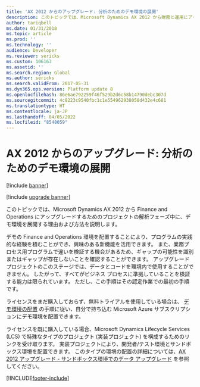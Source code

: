 ```yaml
---
title: 'AX 2012 からのアップグレード: 分析のためのデモ環境の展開'
description: このトピックでは、Microsoft Dynamics AX 2012 から財務と運用にアップグレードする分析フェーズ中に、デモ環境を配置する方法について説明します。
author: tariqbell
ms.date: 01/31/2018
ms.topic: article
ms.prod: ''
ms.technology: ''
audience: Developer
ms.reviewer: sericks
ms.custom: 106163
ms.assetid: ''
ms.search.region: Global
ms.author: sericks
ms.search.validFrom: 2017-05-31
ms.dyn365.ops.version: Platform update 8
ms.openlocfilehash: 86e6ae792259f46f529b2d6c58b14790debc307d
ms.sourcegitcommit: 4c8223c9540fbc1c1e554962938058d432e4c681
ms.translationtype: HT
ms.contentlocale: ja-JP
ms.lasthandoff: 04/05/2022
ms.locfileid: "8548059"
---
```

# <a name="upgrade-from-ax-2012---deploy-a-demo-environment-for-analysis"></a>AX 2012 からのアップグレード: 分析のためのデモ環境の展開

[!include [banner](../includes/banner.md)]

[!include [upgrade banner](../includes/upgrade-banner.md)]

このトピックでは、Microsoft Dynamics AX 2012 から Finance and Operations にアップグレードするためのプロジェクトの解析フェーズ中に、デモ環境を展開する理由および方法を説明します。

デモの Finance and Operations 環境を配置することにより、プログラムの実践的な経験を積むことができ、興味のある新機能を活用できます。 また、業務プロセス用プログラムで違いを検証する機会があるため、ギャップの可能性を識別またはギャップが存在しないことを確認することができます。 アップグレード プロジェクトのこのステージでは、データとコードを環境内で使用することができません。 したがって、すべてがビジネス プロセスに準拠していることを検証する能力は限られています。 ただし、この手順はその認定作業での最初の手順です。

ライセンスをまだ購入しておらず、無料トライアルを使用している場合は、 [デモ環境の配置](../deployment/deploy-demo-environment.md) の手順に従い、自分で持ち込む Microsoft Azure サブスクリプションにデモ環境を配置できます。

ライセンスを既に購入している場合、Microsoft Dynamics Lifecycle Services (LCS) で特殊なタイプのプロジェクト (実装プロジェクト) を構成するためのリンクを受け取ります。 実装プロジェクトにより、開発者/テスト環境とサンドボックス環境を配置できます。 このタイプの環境の配置の詳細については、[AX 2012 アップグレード - サンドボックス環境でのデータ アップグレード](/d365F-O/fin-ops-core/dev-itpro/migration-upgrade/data-upgrade-self-service) を参照してください。


[!INCLUDE[footer-include](../../../includes/footer-banner.md)]